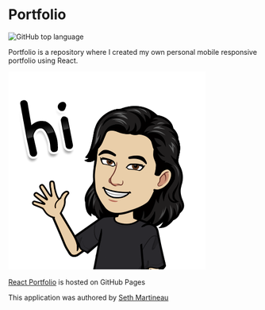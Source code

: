 # Portfolio

![GitHub top language](https://img.shields.io/github/languages/top/slothings/react-portfolio)

Portfolio is a repository where I created my own personal mobile responsive portfolio using React. 

![Application landing page](src/img/seth-avatar.png)

[React Portfolio](https://slothings.github.io/portfolio/) is hosted on GitHub Pages

This application was authored by [Seth Martineau](https://github.com/slothings)